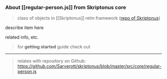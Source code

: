 
### About [[regular-person.js]] from Skriptonus core
> class of objects in [[Skriptonus]] relm framework ([repo of Skriptonus][skriptonus-repo])

describe item here

related info, etc.


> for **getting started** guide check out 

---

> relates with repository on Github: https://github.com/Sarverott/skriptonus/blob/master/src/core/regular-person.js

[skriptonus-repo]: https://github.com/Sarverott/skriptonus#readme
